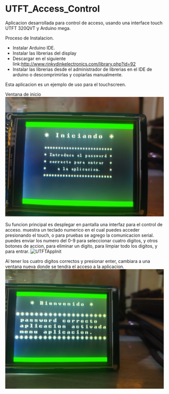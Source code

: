 # UTFT_Access_Control
Aplicacion desarrollada para control de acceso, usando una interface touch UTFT 320QVT y Arduino mega.

Proceso de Instalacion.
- Instalar Arduino IDE.
- Instalar las librerias del display
- Descargar en el siguiente link:http://www.rinkydinkelectronics.com/library.php?id=92
- Instalar las librerias desde el administrador de librerias en el IDE de arduino o descomprimirlas y copiarlas manualmente.

Esta aplicacion es un ejemplo de uso para el touchscreen.

Ventana de inicio
![UTFTAppDigit](https://github.com/Karoluz/UTFT_Access_Control/blob/master/1701739911941.jpg)

Su funcion principal es desplegar en pantalla una interfaz para el control de acceso.
muestra un teclado numerico en el cual puedes acceder presionando el touch, o para pruebas se agrego la comunicacion serial.
puedes enviar los numero del 0-9 para seleccionar cuatro digitos, y otros botones de accion, para eliminar un digito, para limpiar todo los digitos, y para entrar.
![UTFTAppInit](https://github.com/Karoluz/UTFT_Access_Control/blob/master/1701739911920.jpg)

Al tener los cuatro digitos correctos y presionar enter, cambiara a una ventana nueva donde se tendra el acceso a la aplicacion.
![UTFTAppPass](https://github.com/Karoluz/UTFT_Access_Control/blob/master/1701739911900.jpg)
